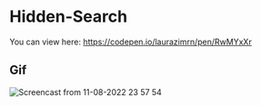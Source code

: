 # Hidden-Search
You can view here: https://codepen.io/laurazimrn/pen/RwMYxXr

Gif
---------------

![Screencast from 11-08-2022 23 57 54](https://user-images.githubusercontent.com/81427562/184276872-5448634f-0563-44cb-8905-199a53ec0b4f.gif)
